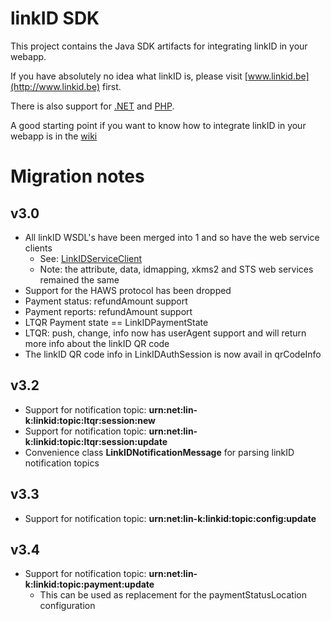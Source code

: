linkID SDK
==========

This project contains the Java SDK artifacts for integrating linkID in your webapp.

If you have absolutely no idea what linkID is, please visit [www.linkid.be](http://www.linkid.be) first.

There is also support for [.NET](https://github.com/link-nv/linkid-sdk-dotnet) and [PHP](https://github.com/link-nv/linkid-sdk-php).

A good starting point if you want to know how to integrate linkID in your webapp is in the [wiki](https://github.com/link-nv/linkid-sdk/wiki)


Migration notes
===============

v3.0
----
  * All linkID WSDL's have been merged into 1 and so have the web service clients
  	* See: [LinkIDServiceClient](https://github.com/link-nv/linkid-sdk/blob/master/linkid-sdk-api/src/main/java/net/link/safeonline/sdk/api/ws/linkid/LinkIDServiceClient.java)
  	* Note: the attribute, data, idmapping, xkms2 and STS web services remained the same
  * Support for the HAWS protocol has been dropped
  * Payment status: refundAmount support
  * Payment reports: refundAmount support
  * LTQR Payment state == LinkIDPaymentState
  * LTQR: push, change, info now has userAgent support and will return more info about the linkID QR code
  * The linkID QR code info in LinkIDAuthSession is now avail in qrCodeInfo

v3.2
----
  * Support for notification topic: **urn:net:lin-k:linkid:topic:ltqr:session:new**
  * Support for notification topic: **urn:net:lin-k:linkid:topic:ltqr:session:update**
  * Convenience class **LinkIDNotificationMessage** for parsing linkID notification topics
  
v3.3
----
  * Support for notification topic: **urn:net:lin-k:linkid:topic:config:update**

v3.4
---
  * Support for notification topic: **urn:net:lin-k:linkid:topic:payment:update**
    * This can be used as replacement for the paymentStatusLocation configuration
